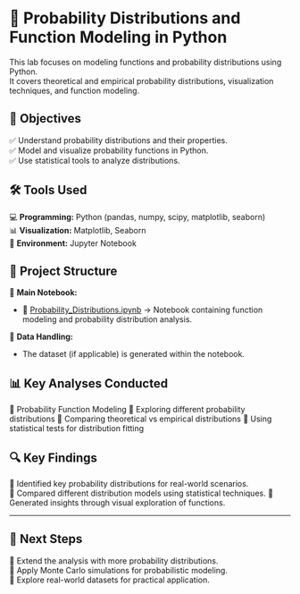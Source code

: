 # 🎲 Probability Distributions and Function Modeling in Python

This lab focuses on modeling functions and probability distributions using Python.  
It covers theoretical and empirical probability distributions, visualization techniques, and function modeling.

## 🎯 Objectives

✅ Understand probability distributions and their properties.  
✅ Model and visualize probability functions in Python.  
✅ Use statistical tools to analyze distributions.  

## 🛠 Tools Used

💻 **Programming:** Python (pandas, numpy, scipy, matplotlib, seaborn)  
📊 **Visualization:** Matplotlib, Seaborn  
📓 **Environment:** Jupyter Notebook  

## 📂 Project Structure

📌 **Main Notebook:**  
- 📖 [Probability_Distributions.ipynb](https://github.com/JoseAuza99/data-analytics-portfolio/blob/main/Probability_Distributions/Lab%202.2%20Modelado%20de%20funciones%20y%20gr%C3%A1ficos%20de%20distribuciones%20de%20probabilidad%20en%20Python.ipynb) → Notebook containing function modeling and probability distribution analysis.  

📌 **Data Handling:**  
- The dataset (if applicable) is generated within the notebook.  

## 📊 Key Analyses Conducted

🔹  Probability Function Modeling
🔹  Exploring different probability distributions
🔹  Comparing theoretical vs empirical distributions 
🔹  Using statistical tests for distribution fitting

## 🔍 Key Findings

🔹  Identified key probability distributions for real-world scenarios.  
🔹  Compared different distribution models using statistical techniques. 
🔹  Generated insights through visual exploration of functions.  

---

## 📌 Next Steps  

🔹 Extend the analysis with more probability distributions.  
🔹 Apply Monte Carlo simulations for probabilistic modeling.  
🔹 Explore real-world datasets for practical application.  


